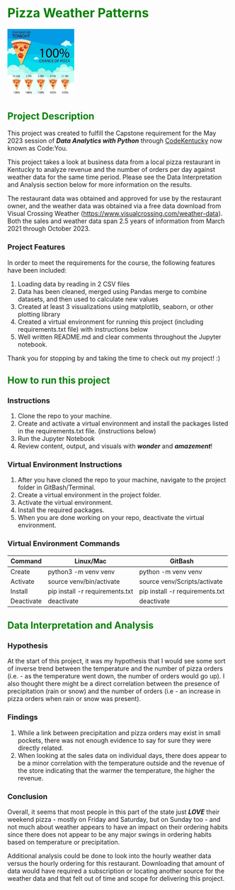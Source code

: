 # <span style="color:green">Pizza Weather Patterns</span>

<img src="data/Pizza_Weather_image.jpg"  width=30% height=30% alt="">

## <span style="color:green">Project Description</span>
This project was created to fulfill the Capstone requirement for the May 2023 session of ***Data Analytics with Python*** 
through [CodeKentucky](https://codekentucky.org/ "CodeKY") now known as Code:You.

This project takes a look at business data from a local pizza restaurant in Kentucky to analyze revenue and the number of orders 
per day against weather data for the same time period. Please see the Data Interpretation and Analysis section below for more 
information on the results.

The restaurant data was obtained and approved for use by the restaurant owner, and the weather data was obtained via a 
free data download from Visual Crossing Weather (https://www.visualcrossing.com/weather-data). Both the sales
and weather data span 2.5 years of information from March 2021 through October 2023. 

### Project Features
In order to meet the requirements for the course, the following features have been included:
1. Loading data by reading in 2 CSV files
2. Data has been cleaned, merged using Pandas merge to combine datasets, and then used to calculate new values
3. Created at least 3 visualizations using matplotlib, seaborn, or other plotting library
4. Created a virtual environment for running this project (including requirements.txt file) with instructions below
5. Well written README.md and clear comments throughout the Jupyter notebook.

Thank you for stopping by and taking the time to check out my project! :) 


## <span style="color:green">How to run this project</span>

### Instructions
1. Clone the repo to your machine.
2. Create and activate a virtual environment and install the packages listed in the requirements.txt file. (instructions below)
3. Run the Jupyter Notebook 
4. Review content, output, and visuals with ***wonder*** and ***amazement***!

### Virtual Environment Instructions
1. After you have cloned the repo to your machine, navigate to the project folder in GitBash/Terminal.
2. Create a virtual environment in the project folder.
3. Activate the virtual environment.
4. Install the required packages.
5. When you are done working on your repo, deactivate the virtual environment.

### Virtual Environment Commands

| Command    | Linux/Mac                       | GitBash                         |
|------------|---------------------------------|---------------------------------|
| Create     | python3 -m venv venv            | python -m venv venv             |
| Activate   | source venv/bin/activate        | source venv/Scripts/activate    |
| Install    | pip install -r requirements.txt | pip install -r requirements.txt |
| Deactivate | deactivate                      | deactivate                      |

## <span style="color:green">Data Interpretation and Analysis</span>

### Hypothesis
At the start of this project, it was my hypothesis that I would see some sort of inverse trend between the temperature
and the number of pizza orders (i.e. - as the temperature went down, the number of orders would go up). I also thought 
there might be a direct correlation between the presence of precipitation (rain or snow) and the number of orders 
(i.e - an increase in pizza orders when rain or snow was present). 

### Findings
1. While a link between precipitation and pizza orders may exist in small pockets, there was not enough evidence to say for sure they were directly related. 
2. When looking at the sales data on individual days, there does appear to be a minor correlation with the temperature outside and the revenue of the store indicating that the warmer the temperature, the higher the revenue.


### Conclusion
Overall, it seems that most people in this part of the state just ***LOVE*** their weekend pizza - mostly on 
Friday and Saturday, but on Sunday too - and not much about weather appears to have an impact on their ordering habits
since there does not appear to be any major swings in ordering habits based on temperature or precipitation.  

Additional analysis could be done to look into the hourly weather data versus the hourly ordering for this restaurant. 
Downloading that amount of data would have required a subscription or locating another source for the weather data
and that felt out of time and scope for delivering this project. 

